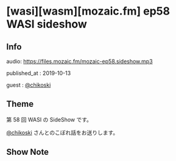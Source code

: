 # [wasi][wasm][mozaic.fm] ep58 WASI sideshow

## Info

audio: https://files.mozaic.fm/mozaic-ep58.sideshow.mp3

published_at
: 2019-10-13

guest
: [@chikoski](https://twitter.com/chikoski)


## Theme

第 58 回 WASI の SideShow です。

[@chikoski](https://twitter.com/chikoski) さんとのこぼれ話をお送りします。


## Show Note
